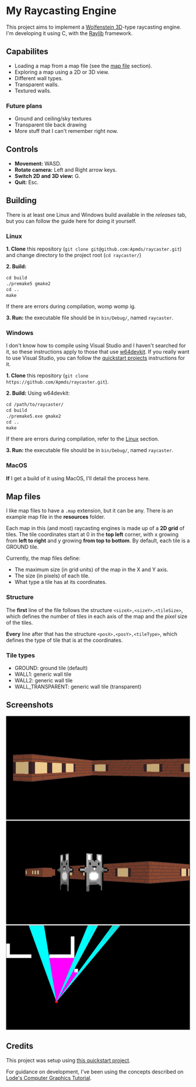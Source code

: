 # My Raycasting Engine

This project aims to implement a [Wolfenstein 3D](https://pt.wikipedia.org/wiki/Wolfenstein_3D)-type raycasting engine. I'm developing it using C, with the [Raylib](https://www.raylib.com/) framework.

## Capabilites

- Loading a map from a map file (see the [map file](#map-files) section).
- Exploring a map using a 2D or 3D view.
- Different wall types.
- Transparent walls.
- Textured walls.

### Future plans
- Ground and ceiling/sky textures
- Transparent tile back drawing
- More stuff that I can't remember right now.

## Controls

- **Movement:** WASD.
- **Rotate camera:** Left and Right arrow keys.
- **Switch 2D and 3D view:** G.
- **Quit:** Esc.

## Building
There is at least one Linux and Windows build available in the _releases_ tab, but you can follow the guide here for doing it yourself.

### Linux
**1. Clone** this repository (```git clone git@github.com:Apmds/raycaster.git```) and change directory to the project root (```cd raycaster/```)

**2. Build:**
```
cd build
./premake5 gmake2
cd ..
make
```
If there are errors during compilation, womp womp ig.

**3. Run:** the executable file should be in ```bin/Debug/```, named ```raycaster```.

### Windows
I don't know how to compile using Visual Studio and I haven't searched for it, so these instructions apply to those that use [w64devkit](https://github.com/skeeto/w64devkit/releases).
If you really want to use Visual Studio, you can follow the [quickstart projects](https://github.com/raylib-extras/raylib-quickstart/) instructions for it.

**1. Clone** this repository (```git clone https://github.com/Apmds/raycaster.git```).

**2. Build:** Using w64devkit:
```
cd /path/to/raycaster/
cd build
./premake5.exe gmake2
cd ..
make
```
If there are errors during compilation, refer to the [Linux](#linux) section.

**3. Run:** the executable file should be in ```bin/Debug/```, named ```raycaster```.

### MacOS
**If** I get a build of it using MacOS, I'll detail the process here.


## Map files
I like map files to have a ```.map``` extension, but it can be any. There is an example map file in the **resources** folder.

Each map in this (and most) raycasting engines is made up of a **2D grid** of tiles.
The tile coordinates start at 0 in the **top left** corner, with x growing from **left to right** and y growing **from top to bottom**. By default, each tile is a GROUND tile.

Currently, the map files define:
- The maximum size (in grid units) of the map in the X and Y axis.
- The size (in pixels) of each tile.
- What type a tile has at its coordinates.

### Structure
The **first** line of the file follows the structure ```<sizeX>,<sizeY>,<tileSize>```, which defines the number of tiles in each axis of the map and the _pixel_ size of the tiles.

**Every** line after that has the structure ```<posX>,<posY>,<tileType>```, which defines the type of tile that is at the coordinates.

### Tile types
- GROUND: ground tile (default)
- WALL1: generic wall tile
- WALL2: generic wall tile
- WALL_TRANSPARENT: generic wall tile (transparent)

## Screenshots

<img src="screenshots/img1.jpg"/>
<img src="screenshots/img2.jpg"/>
<img src="screenshots/img3.jpg"/>

## Credits

This project was setup using [this quickstart project](https://github.com/raylib-extras/raylib-quickstart/).

For guidance on development, I've been using the concepts described on [Lode's Computer Graphics Tutorial](https://lodev.org/cgtutor/raycasting.html).
